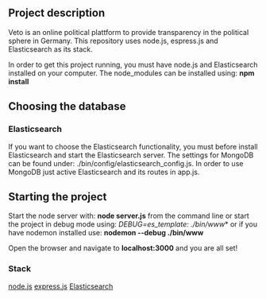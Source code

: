 ## Project description
Veto is an online political plattform to provide transparency in the political sphere in Germany.
This repository uses node.js, espress.js and Elasticsearch as its stack.

In order to get this project running, you must have node.js and Elasticsearch installed on your computer.
The node_modules can be installed using: **npm install**

## Choosing the database

### Elasticsearch
If you want to choose the Elasticsearch functionality, you must before install Elasticsearch and start the Elasticsearch server.
The settings for MongoDB can be found under: ./bin/config/elasticsearch_config.js.
In order to use MongoDB just active Elasticsearch and its routes in app.js.

## Starting the project
Start the node server with: **node server.js** from the command line or start the project in debug mode using: **DEBUG=es_template:* ./bin/www** or if you have nodemon installed use: **nodemon --debug ./bin/www**

Open the browser and navigate to **localhost:3000** and you are all set!

### Stack

[node.js](http://nodejs.org/)
[express.js](http://expressjs.com)
[Elasticsearch](http://elasticsearch.org)
